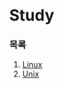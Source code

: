 # Study
### 목록
1. [Linux](https://github.com/park1116/Study/blob/main/Contents/Linux.md)
2. [Unix](https://github.com/park1116/Study/blob/main/Contents/Unix.md)
